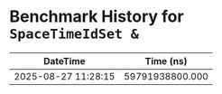 # Benchmark History for `SpaceTimeIdSet &`

| DateTime | Time (ns) |
|----------|----------|
| 2025-08-27 11:28:15 | 59791938800.000 |
